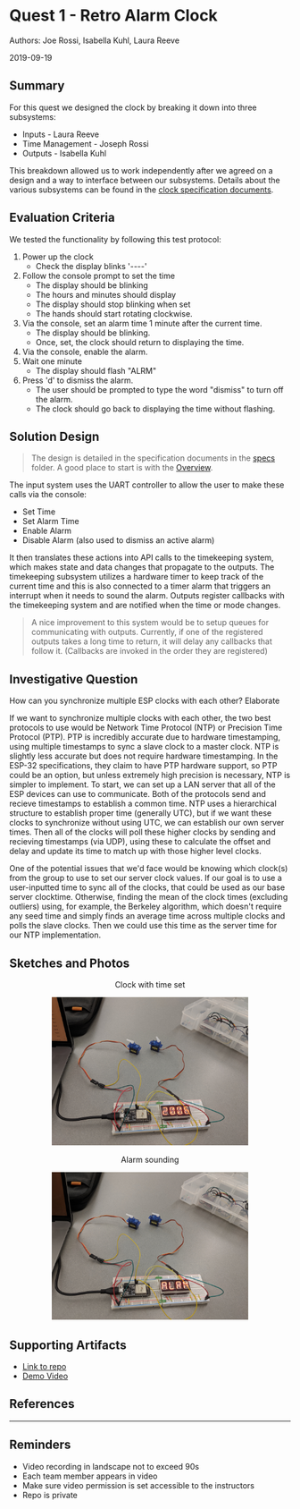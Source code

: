 # Quest 1 - Retro Alarm Clock

Authors: Joe Rossi, Isabella Kuhl, Laura Reeve

2019-09-19

## Summary

For this quest we designed the clock by breaking it down into three subsystems:

* Inputs - Laura Reeve
* Time Management - Joseph Rossi
* Outputs - Isabella Kuhl

This breakdown allowed us to work independently after we agreed on a design and a way
to interface between our subsystems. Details about the various subsystems can be found in the
[clock specification documents](./specs/overview.md).

## Evaluation Criteria

We tested the functionality by following this test protocol:

1. Power up the clock
    * Check the display blinks '----'
2. Follow the console prompt to set the time
    * The display should be blinking
    * The hours and minutes should display
    * The display should stop blinking when set
    * The hands should start rotating clockwise.
3. Via the console, set an alarm time 1 minute after the current time.
    * The display should be blinking.
    * Once, set, the clock should return to displaying the time.
4. Via the console, enable the alarm.
5. Wait one minute
    * The display should flash "ALRM"
6. Press 'd' to dismiss the alarm.
    * The user should be prompted to type the word "dismiss" to turn
      off the alarm.
    * The clock should go back to displaying the time without flashing.

## Solution Design
> The design is detailed in the specification documents in the [specs](./specs) folder.
> A good place to start is with the [Overview](./specs/Overview.md).

The input system uses the UART controller to allow the user to make these calls via the console:

* Set Time
* Set Alarm Time
* Enable Alarm
* Disable Alarm (also used to dismiss an active alarm)

 It then translates these actions into API calls to the timekeeping system, which makes state and data changes
 that propagate to the outputs. The timekeeping subsystem utilizes a hardware timer to keep track of the current time and this
 is also connected to a timer alarm that triggers an interrupt when it needs to sound the alarm. Outputs register callbacks
 with the timekeeping system and are notified when the time or mode changes.

> A nice improvement to this system would be to setup queues for communicating with outputs. Currently, if one of
> the registered outputs takes a long time to return, it will delay any callbacks that follow it. (Callbacks are
> invoked in the order they are registered)


## Investigative Question
How can you synchronize multiple ESP clocks with each other? Elaborate

If we want to synchronize multiple clocks with each other, the two best protocols to use would be Network Time Protocol (NTP) or Precision Time Protocol (PTP). PTP is incredibly accurate due to hardware timestamping, using multiple timestamps to sync a slave clock to a master clock. NTP is slightly less accurate but does not require hardware timestamping. In the ESP-32 specifications, they claim to have PTP hardware support, so PTP could be an option, but unless extremely high precision is necessary, NTP is simpler to implement. To start, we can set up a LAN server that all of the ESP devices can use to communicate. Both of the protocols send and recieve timestamps to establish a common time. NTP uses a hierarchical structure to establish proper time (generally UTC), but if we want these clocks to synchronize without using UTC, we can establish our own server times. Then all of the clocks will poll these higher clocks by sending and recieving timestamps (via UDP), using these to calculate the offset and delay and update its time to match up with those higher level clocks.

One of the potential issues that we'd face would be knowing which clock(s) from the group to use to set our server clock values. If our goal is to use a user-inputted time to sync all of the clocks, that could be used as our base server clocktime. Otherwise, finding the mean of the clock times (excluding outliers) using, for example, the Berkeley algorithm, which doesn't require any seed time and simply finds an average time across multiple clocks and polls the slave clocks. Then we could use this time as the server time for our NTP implementation.

## Sketches and Photos

<center><p>Clock with time set</p><img src="./images/time-set.jpg" width="70%" /></center>
<center><p>Alarm sounding</p><img src="./images/alarm-sounding.jpg" width="70%" /></center>


## Supporting Artifacts

- [Link to repo](https://github.com/BU-EC444/Team15-Kuhl-Reeve-Rossi/tree/master/quest-1)
- [Demo Video](https://youtu.be/RS9ZWK7hZXk)


## References

-----

## Reminders

- Video recording in landscape not to exceed 90s
- Each team member appears in video
- Make sure video permission is set accessible to the instructors
- Repo is private
